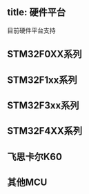 title: 硬件平台
---
目前硬件平台支持
## STM32F0XX系列
## STM32F1xx系列
## STM32F3xx系列
## STM32F4XX系列
## 飞思卡尔K60
## 其他MCU
